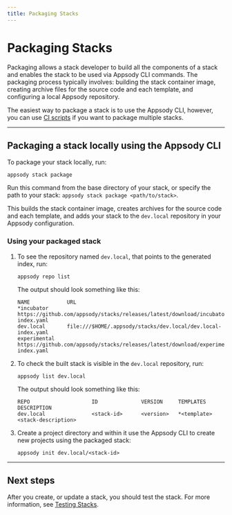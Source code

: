 ```yaml
---
title: Packaging Stacks
---
```


# Packaging Stacks

Packaging allows a stack developer to build all the components of a stack and enables the stack to be used via Appsody CLI commands. The packaging process typically involves: building the stack container image, creating archive files for the source code and each template, and configuring a local Appsody repository.

The easiest way to package a stack is to use the Appsody CLI, however, you can use [CI scripts](/docs/stacks/ci-scripts) if you want to package multiple stacks.

---

## Packaging a stack locally using the Appsody CLI

To package your stack locally, run:
```
appsody stack package
```
Run this command from the base directory of your stack, or specify the path to your stack: `appsody stack package <path/to/stack>`.

This builds the stack container image, creates archives for the source code and each template, and adds your stack to the `dev.local` repository in your Appsody configuration.


### Using your packaged stack
1. To see the repository named `dev.local`, that points to the generated index, run:
    ```
    appsody repo list
    ```
    The output should look something like this:
    ```
    NAME            URL
    *incubator  	https://github.com/appsody/stacks/releases/latest/download/incubator-index.yaml                    
    dev.local   	file:///$HOME/.appsody/stacks/dev.local/dev.local-index.yaml                  
    experimental	https://github.com/appsody/stacks/releases/latest/download/experimental-index.yaml
    ```

2. To check the built stack is visible in the `dev.local` repository, run:
    ```
    appsody list dev.local
    ```
    The output should look something like this:
    ```
    REPO            	    ID            	VERSION  	TEMPLATES        	DESCRIPTION                      
    dev.local	            <stack-id>	    <version>   *<template>	        <stack-description>
    ```
3. Create a project directory and within it use the Appsody CLI to create new projects using the packaged stack:
    ```
    appsody init dev.local/<stack-id>
    ```

---

## Next steps

After you create, or update a stack, you should test the stack. For more information, see [Testing Stacks](/docs/stacks/test).